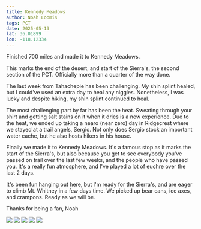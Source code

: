 ```yaml
---
title: Kennedy Meadows
author: Noah Loomis
tags: PCT
date: 2025-05-13
lat: 36.01899
lon: -118.12334
---
```


<script>
    import Image from '$lib/Image.svelte'
</script>

Finished 700 miles and made it to Kennedy Meadows.

This marks the end of the desert, and start of the Sierra's, the second section of the PCT. Officially more than a quarter of the way done. 

The last week from Tahachepie has been challenging. My shin splint healed, but I could've used an extra day to heal any niggles. Nonetheless, I was lucky and despite hiking, my shin splint continued to heal.

The most challenging part by far has been the heat. Sweating through your shirt and getting salt stains on it when it dries is a new experience. Due to the heat, we ended up taking a nearo (near zero) day in Ridgecrest where we stayed at a trail angels, Sergio. Not only does Sergio stock an important water cache, but he also hosts hikers in his house.

Finally we made it to Kennedy Meadows. It's a famous stop as it marks the start of the Sierra's, but also because you get to see everybody you've passed on trail over the last few weeks, and the people who have passed you. It's a really fun atmosphere, and I've played a lot of euchre over the last 2 days. 

It's been fun hanging out here, but I'm ready for the Sierra's, and are eager to climb Mt. Whitney in a few days time. We picked up bear cans, ice axes, and crampons. Ready as we will be.

Thanks for being a fan,
Noah

<Image src="/img/wilfredo.jpg" caption="Wilfredo with dogs at Kennedy Meadows" />

<Image src="/img/700.jpg" caption="Mile 700. I look scruffy"/>

<Image src="/img/sergios.jpg" caption="Sleeping at Sergios" />

<Image src="/img/signal.jpg" caption="Nemo trying to get signal"/>

<Image src="/img/everything.jpg" caption="Everything got a tattoo"/>